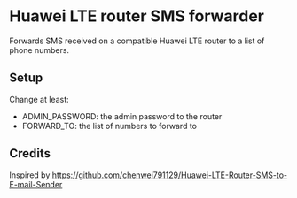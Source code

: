 # Huawei LTE router SMS forwarder

Forwards SMS received on a compatible Huawei LTE router to a list of phone numbers.

## Setup

Change at least:

- ADMIN_PASSWORD: the admin password to the router
- FORWARD_TO: the list of numbers to forward to

## Credits

Inspired by https://github.com/chenwei791129/Huawei-LTE-Router-SMS-to-E-mail-Sender
